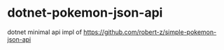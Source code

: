 # dotnet-pokemon-json-api
dotnet minimal api impl of https://github.com/robert-z/simple-pokemon-json-api
